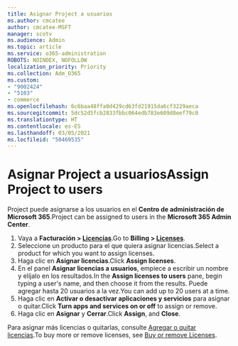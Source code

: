 ```yaml
---
title: Asignar Project a usuarios
ms.author: cmcatee
author: cmcatee-MSFT
manager: scotv
ms.audience: Admin
ms.topic: article
ms.service: o365-administration
ROBOTS: NOINDEX, NOFOLLOW
localization_priority: Priority
ms.collection: Adm_O365
ms.custom:
- "9002424"
- "5103"
- commerce
ms.openlocfilehash: 6c6baa48ffa0d429cd63fd21915da6cf3229aeca
ms.sourcegitcommit: 5dc52d5fcb2833fbbc064edb783e609d8eef79c0
ms.translationtype: HT
ms.contentlocale: es-ES
ms.lasthandoff: 03/05/2021
ms.locfileid: "50469535"
---
```

# <a name="assign-project-to-users"></a><span data-ttu-id="a444c-102">Asignar Project a usuarios</span><span class="sxs-lookup"><span data-stu-id="a444c-102">Assign Project to users</span></span>

<span data-ttu-id="a444c-103">Project puede asignarse a los usuarios en el **Centro de administración de Microsoft 365**.</span><span class="sxs-lookup"><span data-stu-id="a444c-103">Project can be assigned to users in the **Microsoft 365 Admin Center**.</span></span>

1. <span data-ttu-id="a444c-104">Vaya a **Facturación > [Licencias](https://go.microsoft.com/fwlink/p/?linkid=842264)**.</span><span class="sxs-lookup"><span data-stu-id="a444c-104">Go to **Billing > [Licenses](https://go.microsoft.com/fwlink/p/?linkid=842264)**.</span></span>
2. <span data-ttu-id="a444c-105">Seleccione un producto para el que quiera asignar licencias.</span><span class="sxs-lookup"><span data-stu-id="a444c-105">Select a product for which you want to assign licenses.</span></span>
3. <span data-ttu-id="a444c-106">Haga clic en **Asignar licencias**.</span><span class="sxs-lookup"><span data-stu-id="a444c-106">Click **Assign licenses**.</span></span>
4. <span data-ttu-id="a444c-107">En el panel **Asignar licencias a usuarios**, empiece a escribir un nombre y elíjalo en los resultados.</span><span class="sxs-lookup"><span data-stu-id="a444c-107">In the **Assign licenses to users** pane, begin typing a user's name, and then choose it from the results.</span></span> <span data-ttu-id="a444c-108">Puede agregar hasta 20 usuarios a la vez.</span><span class="sxs-lookup"><span data-stu-id="a444c-108">You can add up to 20 users at a time.</span></span>
5. <span data-ttu-id="a444c-109">Haga clic en **Activar o desactivar aplicaciones y servicios** para asignar o quitar.</span><span class="sxs-lookup"><span data-stu-id="a444c-109">Click **Turn apps and services on or off** to assign or remove.</span></span>
6. <span data-ttu-id="a444c-110">Haga clic en **Asignar** y **Cerrar**.</span><span class="sxs-lookup"><span data-stu-id="a444c-110">Click **Assign**, and **Close**.</span></span>

<span data-ttu-id="a444c-111">Para asignar más licencias o quitarlas, consulte [Agregar o quitar licencias](https://docs.microsoft.com/microsoft-365/commerce/licenses/buy-licenses#buy-or-remove-licenses-for-your-business-subscription).</span><span class="sxs-lookup"><span data-stu-id="a444c-111">To buy more or remove licenses, see [Buy or remove Licenses](https://docs.microsoft.com/microsoft-365/commerce/licenses/buy-licenses#buy-or-remove-licenses-for-your-business-subscription).</span></span>